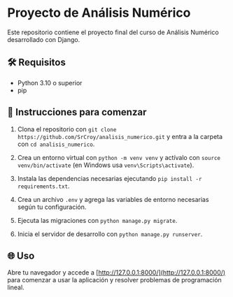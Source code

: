# Proyecto de Análisis Numérico
Este repositorio contiene el proyecto final del curso de Análisis Numérico desarrollado con Django.

## 🛠️ Requisitos
- Python 3.10 o superior  
- pip

## 🚀 Instrucciones para comenzar

1. Clona el repositorio con `git clone https://github.com/SrCroy/analisis_numerico.git` y entra a la carpeta con `cd analisis_numerico`.

2. Crea un entorno virtual con `python -m venv venv` y actívalo con `source venv/bin/activate` (en Windows usa `venv\Scripts\activate`).

3. Instala las dependencias necesarias ejecutando `pip install -r requirements.txt`.

4. Crea un archivo `.env` y agrega las variables de entorno necesarias según tu configuración.

5. Ejecuta las migraciones con `python manage.py migrate`.

6. Inicia el servidor de desarrollo con `python manage.py runserver`.

## 🌐 Uso
Abre tu navegador y accede a [http://127.0.0.1:8000/](http://127.0.0.1:8000/) para comenzar a usar la aplicación y resolver problemas de programación lineal.
